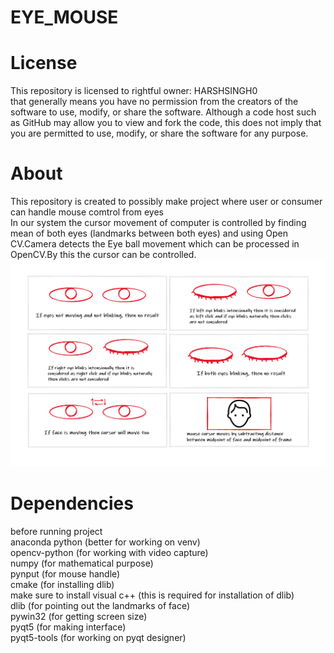 # EYE_MOUSE<br />
# License <br />
This repository is licensed to rightful owner: HARSHSINGH0<br />
that generally means you have no permission from the creators of the software to use, modify, or share the software. Although a code host such as GitHub may allow you to view and fork the code, this does not imply that you are permitted to use, modify, or share the software for any purpose.<br />
# About<br />
This repository is created to possibly make project where user or consumer can handle mouse comtrol from eyes<br />
In our system the cursor movement of computer is controlled by finding mean of both eyes (landmarks between both eyes) and using Open CV.Camera detects the Eye ball movement which can be processed in OpenCV.By this the cursor can be controlled.
![](instruction.png)<br/>

# Dependencies
before running project<br />
anaconda python (better for working on venv)<br />
opencv-python (for working with video capture)<br />
numpy (for mathematical purpose)<br />
pynput (for mouse handle)<br />
cmake (for installing dlib)<br />
make sure to install visual c++ (this is required for installation of dlib)<br />
dlib (for pointing out the landmarks of face)<br />
pywin32 (for getting screen size)<br />
pyqt5 (for making interface)<br />
pyqt5-tools (for working on pyqt designer)<br />
